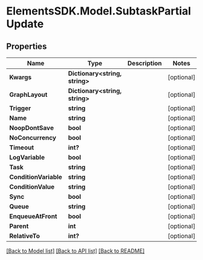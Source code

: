 # ElementsSDK.Model.SubtaskPartialUpdate

## Properties

Name | Type | Description | Notes
------------ | ------------- | ------------- | -------------
**Kwargs** | **Dictionary&lt;string, string&gt;** |  | [optional] 
**GraphLayout** | **Dictionary&lt;string, string&gt;** |  | [optional] 
**Trigger** | **string** |  | [optional] 
**Name** | **string** |  | [optional] 
**NoopDontSave** | **bool** |  | [optional] 
**NoConcurrency** | **bool** |  | [optional] 
**Timeout** | **int?** |  | [optional] 
**LogVariable** | **bool** |  | [optional] 
**Task** | **string** |  | [optional] 
**ConditionVariable** | **string** |  | [optional] 
**ConditionValue** | **string** |  | [optional] 
**Sync** | **bool** |  | [optional] 
**Queue** | **string** |  | [optional] 
**EnqueueAtFront** | **bool** |  | [optional] 
**Parent** | **int** |  | [optional] 
**RelativeTo** | **int?** |  | [optional] 

[[Back to Model list]](../#documentation-for-models) [[Back to API list]](../#documentation-for-api-endpoints) [[Back to README]](../)

